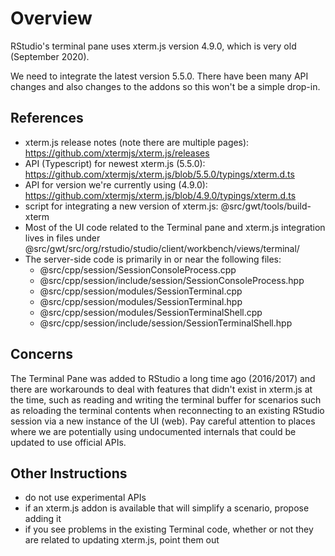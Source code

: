 # Overview

RStudio's terminal pane uses xterm.js version 4.9.0, which is very old (September 2020).

We need to integrate the latest version 5.5.0. There have been many API changes and also changes
to the addons so this won't be a simple drop-in.

## References

- xterm.js release notes (note there are multiple pages): https://github.com/xtermjs/xterm.js/releases
- API (Typescript) for newest xterm.js (5.5.0): https://github.com/xtermjs/xterm.js/blob/5.5.0/typings/xterm.d.ts
- API for version we're currently using (4.9.0): https://github.com/xtermjs/xterm.js/blob/4.9.0/typings/xterm.d.ts
- script for integrating a new version of xterm.js: @src/gwt/tools/build-xterm
- Most of the UI code related to the Terminal pane and xterm.js integration lives in files
  under @src/gwt/src/org/rstudio/studio/client/workbench/views/terminal/
- The server-side code is primarily in or near the following files:
  - @src/cpp/session/SessionConsoleProcess.cpp
  - @src/cpp/session/include/session/SessionConsoleProcess.hpp
  - @src/cpp/session/modules/SessionTerminal.cpp
  - @src/cpp/session/modules/SessionTerminal.hpp
  - @src/cpp/session/modules/SessionTerminalShell.cpp
  - @src/cpp/session/include/session/SessionTerminalShell.hpp

## Concerns

The Terminal Pane was added to RStudio a long time ago (2016/2017) and there are workarounds to deal
with features that didn't exist in xterm.js at the time, such as reading and writing the terminal
buffer for scenarios such as reloading the terminal contents when reconnecting to an existing
RStudio session via a new instance of the UI (web). Pay careful attention to places where we are
potentially using undocumented internals that could be updated to use official APIs.

## Other Instructions

- do not use experimental APIs
- if an xterm.js addon is available that will simplify a scenario, propose adding it
- if you see problems in the existing Terminal code, whether or not they are related to updating
  xterm.js, point them out

